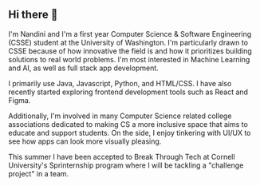 ## Hi there 👋

I'm Nandini and I'm a first year Computer Science & Software Engineering (CSSE) student at the University of Washington. I'm particularly drawn to CSSE because of how innovative the field is and how it prioritizes building solutions to real world problems. I'm most interested in Machine Learning and AI, as well as full stack app development. 

I primarily use Java, Javascript, Python, and HTML/CSS. I have also recently started exploring frontend development tools such as React and Figma. 

Additionally, I'm involved in many Computer Science related college associations dedicated to making CS a more inclusive space that aims to educate and support students. On the side, I enjoy tinkering with UI/UX to see how apps can look more visually pleasing. 

This summer I have been accepted to Break Through Tech at Cornell University's Sprinternship program where I will be tackling a "challenge project" in a team. 


<!--
**namistryy/namistryy** is a ✨ _special_ ✨ repository because its `README.md` (this file) appears on your GitHub profile.

Here are some ideas to get you started:

- 🔭 I’m currently working on ...
- 🌱 I’m currently learning ...
- 👯 I’m looking to collaborate on ...
- 🤔 I’m looking for help with ...
- 💬 Ask me about ...
- 📫 How to reach me: ...
- 😄 Pronouns: ...
- ⚡ Fun fact: ...
-->
